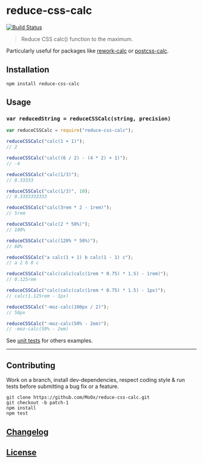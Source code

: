 # reduce-css-calc

[![Build Status](https://travis-ci.org/MoOx/reduce-css-calc.svg)](https://travis-ci.org/MoOx/reduce-css-calc)

> Reduce CSS calc() function to the maximum.

Particularly useful for packages like [rework-calc](https://github.com/reworkcss/rework-calc) or [postcss-calc](https://github.com/postcss/postcss-calc).

## Installation

```console
npm install reduce-css-calc
```

## Usage

### `var reducedString = reduceCSSCalc(string, precision)`

```javascript
var reduceCSSCalc = require("reduce-css-calc");

reduceCSSCalc("calc(1 + 1)");
// 2

reduceCSSCalc("calc((6 / 2) - (4 * 2) + 1)");
// -4

reduceCSSCalc("calc(1/3)");
// 0.33333

reduceCSSCalc("calc(1/3)", 10);
// 0.3333333333

reduceCSSCalc("calc(3rem * 2 - 1rem)");
// 5rem

reduceCSSCalc("calc(2 * 50%)");
// 100%

reduceCSSCalc("calc(120% * 50%)");
// 60%

reduceCSSCalc("a calc(1 + 1) b calc(1 - 1) c");
// a 2 b 0 c

reduceCSSCalc("calc(calc(calc(1rem * 0.75) * 1.5) - 1rem)");
// 0.125rem

reduceCSSCalc("calc(calc(calc(1rem * 0.75) * 1.5) - 1px)");
// calc(1.125rem - 1px)

reduceCSSCalc("-moz-calc(100px / 2)");
// 50px

reduceCSSCalc("-moz-calc(50% - 2em)");
// -moz-calc(50% - 2em)
```

See [unit tests](src/__tests__/index.js) for others examples.

---

## Contributing

Work on a branch, install dev-dependencies, respect coding style & run tests before submitting a bug fix or a feature.

```console
git clone https://github.com/MoOx/reduce-css-calc.git
git checkout -b patch-1
npm install
npm test
```

## [Changelog](CHANGELOG.md)

## [License](LICENSE-MIT)
